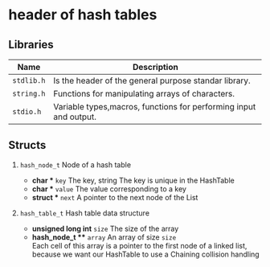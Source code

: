 # header of hash tables

## Libraries
|   Name     |                       Description                                   |
|------------|---------------------------------------------------------------------|
| `stdlib.h` |  Is the header of the general purpose standar library.              |
| `string.h` |  Functions for manipulating arrays of characters.                   |
| `stdio.h`  |  Variable types,macros, functions for performing input and output.  |
## Structs

1. `hash_node_t`
Node of a hash table
	- **char \*** `key` The key, string
	The key is unique in the HashTable
	- **char \*** `value` The value corresponding to a key
	- **struct \*** `next` A pointer to the next node of the List

2. `hash_table_t`
Hash table data structure
 	- **unsigned long int** `size` The size of the array
 	- **hash_node_t \*\*** `array` An array of size `size`	
	Each cell of this array is a pointer to the first node of a linked list,
	because we want our HashTable to use a Chaining collision handling

